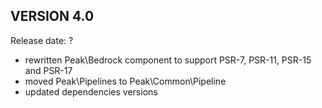 VERSION 4.0
-----------
Release date: ?

- rewritten Peak\Bedrock component to support PSR-7, PSR-11, PSR-15 and PSR-17
- moved Peak\Pipelines to Peak\Common\Pipeline
- updated dependencies versions

